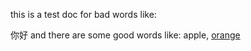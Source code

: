 this is a test doc for bad words like:

你好
and there are some good words like: apple, [orange](https://www.baidu.com)

